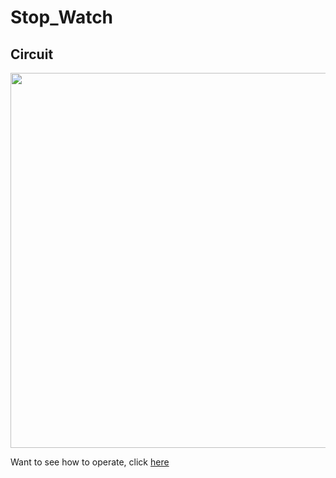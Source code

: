 # Stop_Watch

## Circuit
<img src="https://user-images.githubusercontent.com/77844152/109259393-6e13db80-783f-11eb-888d-b396245cb059.png" width="700" height="600"> 

Want to see how to operate, click [here](https://youtu.be/DMW_f5skoRk)
